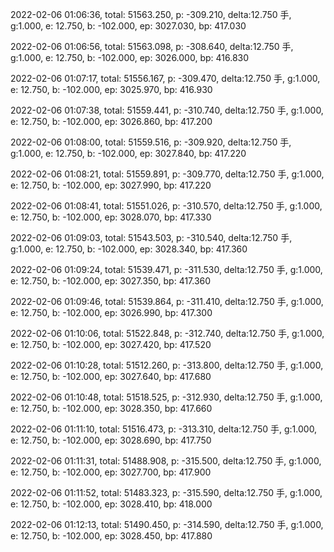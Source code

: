 2022-02-06 01:06:36, total: 51563.250, p: -309.210, delta:12.750 手, g:1.000, e: 12.750, b: -102.000, ep: 3027.030, bp: 417.030

2022-02-06 01:06:56, total: 51563.098, p: -308.640, delta:12.750 手, g:1.000, e: 12.750, b: -102.000, ep: 3026.000, bp: 416.830

2022-02-06 01:07:17, total: 51556.167, p: -309.470, delta:12.750 手, g:1.000, e: 12.750, b: -102.000, ep: 3025.970, bp: 416.930

2022-02-06 01:07:38, total: 51559.441, p: -310.740, delta:12.750 手, g:1.000, e: 12.750, b: -102.000, ep: 3026.860, bp: 417.200

2022-02-06 01:08:00, total: 51559.516, p: -309.920, delta:12.750 手, g:1.000, e: 12.750, b: -102.000, ep: 3027.840, bp: 417.220

2022-02-06 01:08:21, total: 51559.891, p: -309.770, delta:12.750 手, g:1.000, e: 12.750, b: -102.000, ep: 3027.990, bp: 417.220

2022-02-06 01:08:41, total: 51551.026, p: -310.570, delta:12.750 手, g:1.000, e: 12.750, b: -102.000, ep: 3028.070, bp: 417.330

2022-02-06 01:09:03, total: 51543.503, p: -310.540, delta:12.750 手, g:1.000, e: 12.750, b: -102.000, ep: 3028.340, bp: 417.360

2022-02-06 01:09:24, total: 51539.471, p: -311.530, delta:12.750 手, g:1.000, e: 12.750, b: -102.000, ep: 3027.350, bp: 417.360

2022-02-06 01:09:46, total: 51539.864, p: -311.410, delta:12.750 手, g:1.000, e: 12.750, b: -102.000, ep: 3026.990, bp: 417.300

2022-02-06 01:10:06, total: 51522.848, p: -312.740, delta:12.750 手, g:1.000, e: 12.750, b: -102.000, ep: 3027.420, bp: 417.520

2022-02-06 01:10:28, total: 51512.260, p: -313.800, delta:12.750 手, g:1.000, e: 12.750, b: -102.000, ep: 3027.640, bp: 417.680

2022-02-06 01:10:48, total: 51518.525, p: -312.930, delta:12.750 手, g:1.000, e: 12.750, b: -102.000, ep: 3028.350, bp: 417.660

2022-02-06 01:11:10, total: 51516.473, p: -313.310, delta:12.750 手, g:1.000, e: 12.750, b: -102.000, ep: 3028.690, bp: 417.750

2022-02-06 01:11:31, total: 51488.908, p: -315.500, delta:12.750 手, g:1.000, e: 12.750, b: -102.000, ep: 3027.700, bp: 417.900

2022-02-06 01:11:52, total: 51483.323, p: -315.590, delta:12.750 手, g:1.000, e: 12.750, b: -102.000, ep: 3028.410, bp: 418.000

2022-02-06 01:12:13, total: 51490.450, p: -314.590, delta:12.750 手, g:1.000, e: 12.750, b: -102.000, ep: 3028.450, bp: 417.880